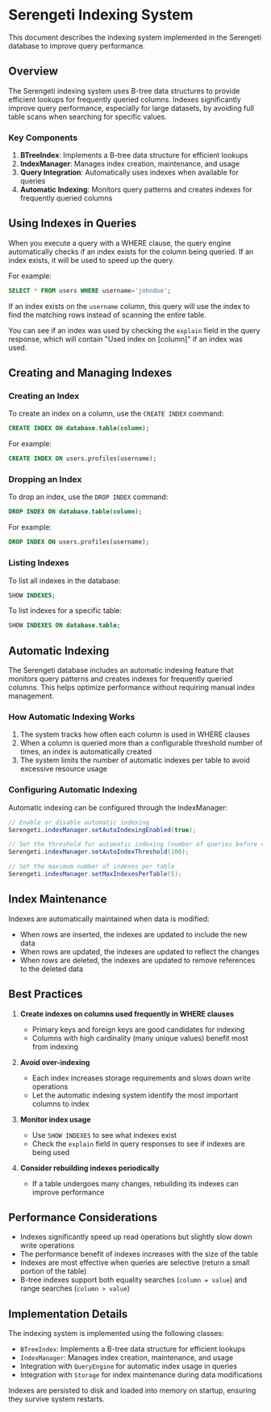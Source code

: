 # Serengeti Indexing System

This document describes the indexing system implemented in the Serengeti database to improve query performance.

## Overview

The Serengeti indexing system uses B-tree data structures to provide efficient lookups for frequently queried columns. Indexes significantly improve query performance, especially for large datasets, by avoiding full table scans when searching for specific values.

### Key Components

1. **BTreeIndex**: Implements a B-tree data structure for efficient lookups
2. **IndexManager**: Manages index creation, maintenance, and usage
3. **Query Integration**: Automatically uses indexes when available for queries
4. **Automatic Indexing**: Monitors query patterns and creates indexes for frequently queried columns

## Using Indexes in Queries

When you execute a query with a WHERE clause, the query engine automatically checks if an index exists for the column being queried. If an index exists, it will be used to speed up the query.

For example:

```sql
SELECT * FROM users WHERE username='johndoe';
```

If an index exists on the `username` column, this query will use the index to find the matching rows instead of scanning the entire table.

You can see if an index was used by checking the `explain` field in the query response, which will contain "Used index on [column]" if an index was used.

## Creating and Managing Indexes

### Creating an Index

To create an index on a column, use the `CREATE INDEX` command:

```sql
CREATE INDEX ON database.table(column);
```

For example:

```sql
CREATE INDEX ON users.profiles(username);
```

### Dropping an Index

To drop an index, use the `DROP INDEX` command:

```sql
DROP INDEX ON database.table(column);
```

For example:

```sql
DROP INDEX ON users.profiles(username);
```

### Listing Indexes

To list all indexes in the database:

```sql
SHOW INDEXES;
```

To list indexes for a specific table:

```sql
SHOW INDEXES ON database.table;
```

## Automatic Indexing

The Serengeti database includes an automatic indexing feature that monitors query patterns and creates indexes for frequently queried columns. This helps optimize performance without requiring manual index management.

### How Automatic Indexing Works

1. The system tracks how often each column is used in WHERE clauses
2. When a column is queried more than a configurable threshold number of times, an index is automatically created
3. The system limits the number of automatic indexes per table to avoid excessive resource usage

### Configuring Automatic Indexing

Automatic indexing can be configured through the IndexManager:

```java
// Enable or disable automatic indexing
Serengeti.indexManager.setAutoIndexingEnabled(true);

// Set the threshold for automatic indexing (number of queries before creating an index)
Serengeti.indexManager.setAutoIndexThreshold(100);

// Set the maximum number of indexes per table
Serengeti.indexManager.setMaxIndexesPerTable(5);
```

## Index Maintenance

Indexes are automatically maintained when data is modified:

- When rows are inserted, the indexes are updated to include the new data
- When rows are updated, the indexes are updated to reflect the changes
- When rows are deleted, the indexes are updated to remove references to the deleted data

## Best Practices

1. **Create indexes on columns used frequently in WHERE clauses**
   - Primary keys and foreign keys are good candidates for indexing
   - Columns with high cardinality (many unique values) benefit most from indexing

2. **Avoid over-indexing**
   - Each index increases storage requirements and slows down write operations
   - Let the automatic indexing system identify the most important columns to index

3. **Monitor index usage**
   - Use `SHOW INDEXES` to see what indexes exist
   - Check the `explain` field in query responses to see if indexes are being used

4. **Consider rebuilding indexes periodically**
   - If a table undergoes many changes, rebuilding its indexes can improve performance

## Performance Considerations

- Indexes significantly speed up read operations but slightly slow down write operations
- The performance benefit of indexes increases with the size of the table
- Indexes are most effective when queries are selective (return a small portion of the table)
- B-tree indexes support both equality searches (`column = value`) and range searches (`column > value`)

## Implementation Details

The indexing system is implemented using the following classes:

- `BTreeIndex`: Implements a B-tree data structure for efficient lookups
- `IndexManager`: Manages index creation, maintenance, and usage
- Integration with `QueryEngine` for automatic index usage in queries
- Integration with `Storage` for index maintenance during data modifications

Indexes are persisted to disk and loaded into memory on startup, ensuring they survive system restarts.